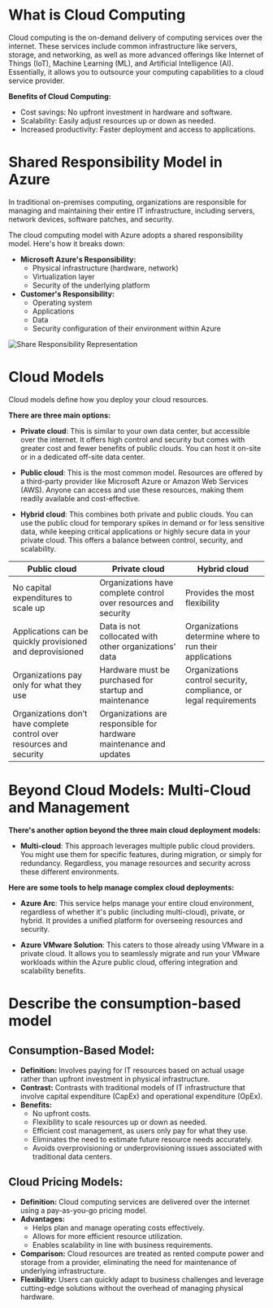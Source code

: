 # What is Cloud Computing

Cloud computing is the on-demand delivery of computing services over the internet. These services include common infrastructure like servers, storage, and networking, as well as more advanced offerings like Internet of Things (IoT), Machine Learning (ML), and Artificial Intelligence (AI). Essentially, it allows you to outsource your computing capabilities to a cloud service provider.

**Benefits of Cloud Computing:**

* Cost savings: No upfront investment in hardware and software.
* Scalability: Easily adjust resources up or down as needed.
* Increased productivity: Faster deployment and access to applications.

# Shared Responsibility Model in Azure

In traditional on-premises computing, organizations are responsible for managing and maintaining their entire IT infrastructure, including servers, network devices, software patches, and security.

The cloud computing model with Azure adopts a shared responsibility model. Here's how it breaks down:

* **Microsoft Azure's Responsibility:**
    * Physical infrastructure (hardware, network)
    * Virtualization layer
    * Security of the underlying platform
* **Customer's Responsibility:**
    * Operating system
    * Applications
    * Data
    * Security configuration of their environment within Azure

![Share Responsibility Representation](https://learn.microsoft.com/en-us/training/wwl-azure/describe-cloud-compute/media/shared-responsibility-b3829bfe.svg)


# Cloud Models
Cloud models define how you deploy your cloud resources. 

**There are three main options:**

- **Private cloud**: This is similar to your own data center, but accessible over the internet. It offers high control and security but comes with greater cost and fewer benefits of public clouds. You can host it on-site or in a dedicated off-site data center.

- **Public cloud**:  This is the most common model. Resources are offered by a third-party provider like Microsoft Azure or Amazon Web Services (AWS). Anyone can access and use these resources, making them readily available and cost-effective.

- **Hybrid cloud**: This combines both private and public clouds. You can use the public cloud for temporary spikes in demand or for less sensitive data, while keeping critical applications or highly secure data in your private cloud. This offers a balance between control, security, and scalability.


| Public cloud                                           | Private cloud                                           | Hybrid cloud                                           |
|--------------------------------------------------------|---------------------------------------------------------|--------------------------------------------------------|
| No capital expenditures to scale up                   | Organizations have complete control over resources and security | Provides the most flexibility                          |
| Applications can be quickly provisioned and deprovisioned | Data is not collocated with other organizations’ data | Organizations determine where to run their applications |
| Organizations pay only for what they use              | Hardware must be purchased for startup and maintenance | Organizations control security, compliance, or legal requirements |
| Organizations don’t have complete control over resources and security | Organizations are responsible for hardware maintenance and updates |                                                        |


# Beyond Cloud Models: Multi-Cloud and Management

**There's another option beyond the three main cloud deployment models:**

- **Multi-cloud**: This approach leverages multiple public cloud providers. You might use them for specific features, during migration, or simply for redundancy. Regardless, you manage resources and security across these different environments.

**Here are some tools to help manage complex cloud deployments:**

- **Azure Arc**: This service helps manage your entire cloud environment, regardless of whether it's public (including multi-cloud), private, or hybrid. It provides a unified platform for overseeing resources and security.

- **Azure VMware Solution**: This caters to those already using VMware in a private cloud. It allows you to seamlessly migrate and run your VMware workloads within the Azure public cloud, offering integration and scalability benefits.

# Describe the consumption-based model

## Consumption-Based Model:
- **Definition:** Involves paying for IT resources based on actual usage rather than upfront investment in physical infrastructure.
- **Contrast:** Contrasts with traditional models of IT infrastructure that involve capital expenditure (CapEx) and operational expenditure (OpEx).
- **Benefits:**
  - No upfront costs.
  - Flexibility to scale resources up or down as needed.
  - Efficient cost management, as users only pay for what they use.
  - Eliminates the need to estimate future resource needs accurately.
  - Avoids overprovisioning or underprovisioning issues associated with traditional data centers.
  
## Cloud Pricing Models:
- **Definition:** Cloud computing services are delivered over the internet using a pay-as-you-go pricing model.
- **Advantages:**
  - Helps plan and manage operating costs effectively.
  - Allows for more efficient resource utilization.
  - Enables scalability in line with business requirements.
- **Comparison:** Cloud resources are treated as rented compute power and storage from a provider, eliminating the need for maintenance of underlying infrastructure.
- **Flexibility:** Users can quickly adapt to business challenges and leverage cutting-edge solutions without the overhead of managing physical hardware.
